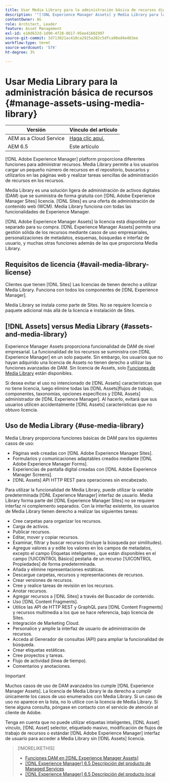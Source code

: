 ```yaml
---
title: Usar Media Library para la administración básica de recursos digitales
description: '"[!DNL Experience Manager Assets] y Media Library para la administración de recursos".'
contentOwner: AG
role: Architect, Leader
feature: Asset Management
exl-id: e10d632d-1d90-4f28-8617-95ee41602997
source-git-commit: 3d713021ac410ca2925a282c5dfca98ed4e483ee
workflow-type: tm+mt
source-wordcount: '574'
ht-degree: 3%

---
```



# Usar Media Library para la administración básica de recursos {#manage-assets-using-media-library}

| Versión | Vínculo del artículo |
| -------- | ---------------------------- |
| AEM as a Cloud Service | [Haga clic aquí.](https://experienceleague.adobe.com/docs/experience-manager-cloud-service/content/assets/admin/medialibrary.html?lang=en) |
| AEM 6.5 | Este artículo |

[!DNL Adobe Experience Manager] platform proporciona diferentes funciones para administrar recursos. Media Library permite a los usuarios cargar un pequeño número de recursos en el repositorio, buscarlos y utilizarlos en las páginas web y realizar tareas sencillas de administración de recursos en los recursos.

Media Library es una solución ligera de administración de activos digitales (DAM) que se suministra de forma gratuita con [!DNL Adobe Experience Manager Sites] licencia. [!DNL Sites] es una oferta de administración de contenido web (WCM). Media Library funciona con todas las funcionalidades de Experience Manager.

[!DNL Adobe Experience Manager Assets] la licencia está disponible por separado para su compra. [!DNL Experience Manager Assets] permite una gestión sólida de los recursos mediante casos de uso empresariales, personalizaciones de metadatos, esquemas, búsquedas e interfaz de usuario, y muchas otras funciones además de las que proporciona Media Library.

## Requisitos de licencia {#avail-media-library-license}

Clientes que tienen [!DNL Sites] Las licencias de tienen derecho a utilizar Media Library. Funciona con todos los componentes de [!DNL Experience Manager].

Media Library se instala como parte de Sites. No se requiere licencia o paquete adicional más allá de la licencia e instalación de Sites.

## [!DNL Assets] versus Media Library {#assets-and-media-library}

Experience Manager Assets proporciona funcionalidad de DAM de nivel empresarial. La funcionalidad de los recursos se suministra con [!DNL Experience Manager] en un solo paquete. Sin embargo, los usuarios que no hayan adquirido una licencia de Assets no tienen derecho a utilizar las funciones avanzadas de DAM. Sin licencia de Assets, solo [Funciones de Media Library](#use-media-library) están disponibles.

Si desea evitar el uso no intencionado de [!DNL Assets] características que no tiene licencia, luego elimine todas las [!DNL Assets]flujos de trabajo, componentes, taxonomías, opciones específicos y [!DNL Assets] administrador de [!DNL Experience Manager]. Al hacerlo, evitará que sus usuarios utilicen accidentalmente [!DNL Assets] características que no obtuvo licencia.

## Uso de Media Library {#use-media-library}

Media Library proporciona funciones básicas de DAM para los siguientes casos de uso:

* Páginas web creadas con [!DNL Adobe Experience Manager Sites].
* Formularios y comunicaciones adaptables creados mediante [!DNL Adobe Experience Manager Forms].
* Experiencias de pantalla digital creadas con [!DNL Adobe Experience Manager Screens].
* [!DNL Assets] API HTTP REST para operaciones sin encabezado.

<!--
 TBD: Remove this after confirmation. May need to merge this list with the list provided by PMs.
* Static renditions

-->

Para utilizar la funcionalidad de Media Library, puede utilizar la variable predeterminada [!DNL Experience Manager] interfaz de usuario. Media Library forma parte del [!DNL Experience Manager Sites] no se requiere interfaz ni complemento separados. Con la interfaz existente, los usuarios de Media Library tienen derecho a realizar las siguientes tareas:

* Cree carpetas para organizar los recursos.
* Carga de activos.
* Publicar recursos.
* Editar, mover y copiar recursos.
* Examinar, filtrar y buscar recursos (incluye la búsqueda por similitudes).
* Agregue valores a y edite los valores en los campos de metadatos, excepto el campo Etiquetas inteligentes , que están disponibles en el campo [!UICONTROL Básico] pestaña de un recurso [!UICONTROL Propiedades] de forma predeterminada.
* Añada y elimine representaciones estáticas.
* Descargue carpetas, recursos y representaciones de recursos.
* Crear versiones de recursos.
* Cree y realice tareas de revisión en los recursos.
* Anotar recursos.
* Agregar recursos a [!DNL Sites] a través del Buscador de contenido.
* Uso [!DNL Content Fragments].
* Utilice las API de HTTP REST y GraphQL para [!DNL Content Fragments] y recursos multimedia a los que se hace referencia, bajo licencia de Sites.
* Integración de Marketing Cloud.
* Personalice y amplíe la interfaz de usuario de administración de recursos.
* Acceda al Generador de consultas (API) para ampliar la funcionalidad de búsqueda.
* Crear etiquetas estáticas.
* Cree proyectos y tareas.
* Flujo de actividad (línea de tiempo).
* Comentarios y anotaciones.

<!-- TBD: Define exactly which basic Assets workflow are available for use with Media Library?

As per PM, we must avoid stating such a list, as we don't have a list that makes sense in Cloud Service.
-->

>[!IMPORTANT]
>
>Muchos casos de uso de DAM avanzados los cumple [!DNL Experience Manager Assets]. La licencia de Media Library le da derecho a cumplir únicamente los casos de uso enumerados con Media Library. Si un caso de uso no aparece en la lista, no lo utilice con la licencia de Media Library. Si tiene alguna consulta, póngase en contacto con el servicio de atención al cliente de Adobe.

Tenga en cuenta que no puede utilizar etiquetas inteligentes, [!DNL Asset] vínculo, [!DNL Asset] selector, etiquetado masivo, modificación de flujos de trabajo de recursos o estándar [!DNL Adobe Experience Manager] interfaz de usuario para acceder a Media Library sin [!DNL Assets] licencia.

<!-- TBD: Add a CTA - how to contact Adobe for queries. -->

>[!MORELIKETHIS]
>
>* [Funciones DAM en [!DNL Experience Manager Assets]](https://experienceleague.adobe.com/docs/experience-manager-65/assets/home.html)
>* [[!DNL Experience Manager] 6.5 Descripción del producto de Managed Services](https://helpx.adobe.com/es/legal/product-descriptions/adobe-experience-manager-managed-services.html)
>* [[!DNL Experience Manager] 6.5 Descripción del producto local](https://helpx.adobe.com/es/legal/product-descriptions/adobe-experience-manager-on-premise.html)

